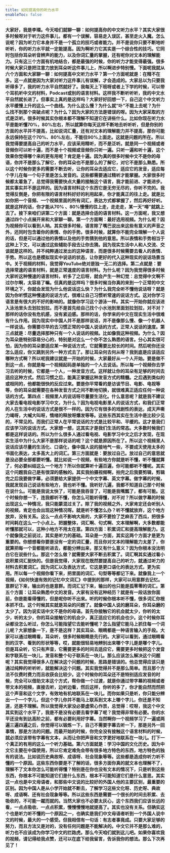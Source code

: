 ```yaml
---
title: 如何提高你的听力水平
enableToc: false
---
```


**大家好，我是李璨。今天咱们就聊一聊：如何提高你的中文听力水平？其实大家很多时候呀对于听力这件事儿，都有一个误解，容易走入误区，甚至走火入魔。怎么说呢？因为听力它本身并不是一个孤立的技巧或者能力。并不是说你只要不断地听听听，你的听力水平就一定能提高。因为啊听力它其实是一个综合性的技巧。它同时包括你耳朵听音辨声的能力，以及你词汇量的掌握，还有呢你对文本的理解能力。只有这三个方面有机地结合，都是最强的时候，你的听力才能变得最强。很多时候大家只是把注意力放到耳朵听这件事儿上，所以啊进步特别慢。下面呢我就从六个方面和大家聊一聊：如何提高中文听力水平？第一个方面呢就是：在精不在多。这一点就是因为大家对听力这件事儿有误解，才会造成的。大家总以为只要我听得多了，我的听力水平自然就好了。我每天上下班呀或者上下学的时候，可以带个耳机听中文的材料，Podcast或别的语言材料。这样我不断听听听，我的中文水平自然就长进了。但事实上真的是这样吗？大家好好回想一下，自己这个中文听力水平缓慢上升的这么一个曲线。为什么这么慢？为什么就“卟”不能上去呢？为什么找不到那个突破点呢？为什么？因为大家的方法是错误的呀。因为大家采取的方式是泛听。很多时候其实你根本都不理解不知道它在讲些什么。比如你现在听力水平是能听懂70%，80%左右，所以就算你每天这样不断地去听听听，但是你别的方面的水平并不提高，比如说词汇量，还有对文本的理解能力并不提高，那你可能永远保持在这个70%、80%左右，不能往90%上面走。这就是问题的所在。所以我觉得要提高自己的听力水平，应该采用精听，而不是泛听。就是同一个视频或者音频你可以听十遍，而不是十个视频或音频你只听一遍。只听一遍和听十遍，这个效果你觉得哪个来的更有用呢？肯定是十遍。因为真的很多时候中文不是你的母语，你并不是那么了解它，你的耳朵也不是那么的了解它，对它不是那么熟悉。所以这个时候你更多的需要不断去听，让你的耳朵去适应它，适应它的发音，适应每个字儿在每一个句子里是怎么发音的。这些都需要通过精听才能掌握。大家很多时候都太着急了，总觉得我需要快点大量的接触这个语言，我才能前进、才能进步。其实事实并不是这样的。因为语言材料这个东西它是无穷无尽的，你听不完的。我觉得反倒是，你把有限的语言材料好好的利用起来，你才能真正的往上走。就是比如你把一个音频、一个视频里面的所有词汇，表达方式都掌握了，然后再好好听。就是这样的话，你才能从70% 、80%慢慢的往上走，走走走，某一天“嘚”就跳上去了。接下来咱们讲第二个方面：就是选择合适的语言材料。这一方面呢，我又想通过四个小点展开来和大家聊一聊。第一个方面啊：最好选用视频。为什么呢？因为视频你可以看到人呐。其实很多时候，语言除了嘴巴说出来这些有意义的声音之外，还同时包含着你的表情、你的手势。很多时候，就算你不能完全理解一个人说的话，但是可以通过他的表情以及他的手势猜到他的意思。所以表情和手势相当于这种上下文，可以通过这些辅助手段去让你去猜。因为现实生活中人和人交流、交谈就是这样的。并不纯粹通过发出的这种语言，而是很多时候需要去看人的表情、手势。所以这也是模拟现实中说话的状态，让你更好的代入这种现实的说话场景当中。关于视频的材料，我觉得YouTube绝对是独一无二的选择。第二点就是：要选择常速的语言材料，就是正常速度的语言材料。为什么呢？因为我觉得很多时候大家听这种慢速的语言材料，听多了之后呀，就会产生一种幻觉：总觉得中文啊不过尔尔啊，太容易了嘛。但真的是这样吗？很多时候当你真的来到一个正常的中文环境之下，你就会发现为什么他说话这么快？为什么我完全听不懂他说话呀？就是因为你听惯这种慢速的说话方式，很难让自己习惯听常速的说话方式。这对你学习语言是有很大的不好的影响的。就像你学习这个游泳一样。其实一开始你就应该进入泳池里头去划拉划拉。而不是首先给自己找个小水池到里面划拉划拉，对不对？那样的话你没有危机感，没有紧迫感。那样的话，你学来的中文在现实生活中很难有什么作用。因为现实中中国人并不是那样说话，并不是像那么慢、像一个机器人一样说话。你需要尽早的去习惯正常的中国人说话的方式，正常人说话的速度。第三点就是：尽量选择那种只有一个人说话的视频。比如像我这种视频。为什么？因为耳朵是特别容易分心的，特别是对这么一个你不怎么熟悉的语言。分心其实很可怕，因为你的耳朵要适应某一种说话方式，它就需要比较长的时间。然后呢你还没怎么适应，你又跳到另外一种方式去了。那让耳朵何去何从呀？我到底是应该适应哪种方式啊？所以呢我建议就是一开始的时候，大家最好从一个人开始。要是做不到这一点，你就是每一个视频起码是单独的一个人去说话。所以每一个视频你去学习去听的时候，它都是一个人，一种发音方式。这样就让你的耳朵有足够的时间去适应这种方式。然后习惯之后，能真正掌握这种发音方式的精髓。之后遇到类似的或相同的，他都能很快的反应过来。要是你平常看的是访谈节目、电影、电视等等，你的耳朵就需要在各种发音方式之间不断地切换，就很难真正适应任何一种说话的方式。第四点：视频里人的说话呀尽量要生活化。什么意思呢？就是我不建议大家去看电视电影学习中文，为什么？因为电视电影里人的说话方式，和我们正常的人在生活中的说话方式是很不一样的。因为它有很多的戏剧性的表达，成天声嘶力竭呀，大喊大叫呀，情绪的释放呀爆发等等。这些东西其实在生活中是比较少见的，不常见的。而我们正常人在平常说话的方式是比较平和、平缓的。这才是我们应该学习的说话方式。大家想一想，这其实才是我们生活的常态。大多数时候我们都是这样说话的。所以为什么很多人通过看电视、电影学习中文之后才发现，在现实生活中为什么大家不是那样说话的呢？这个就是原因所在了。所以这个视频里人说话应该尽量的生活化、口语化，像中国人说的接地气一些，不要成天使用太多的书面化表达，太多高大上的词汇。第三方面就是：要放过自己。放过自己的意思就是没必要全部都要听懂。就比如说一个视频，有些地方你就是听不懂，听不懂就算了，何必要纠结这么一个地方？所以你就算听十遍百遍，你可能都听不懂呢。其实这个问题我自己是有很深的感触的。其实我拍摄视频啊，拍完之后我要剪辑，剪辑完之后我要做字幕，必须要给大家提供一个中文字幕、英文字幕。做字幕的时候，我就发现自己说话有些地方，我也听不懂。我听好几遍，我都不知道自己那个时候在说什么。可能是我说太快了，可能是我吞音了，可能是我嘴瓢了，都有可能。这个时候你想一下，连我都听不懂，你怎么可能听得懂，对不对？所以做字幕的时候出现这么一种情况，我只能蒙混过关了。除了我的视频之外，大家肯定还会听别人的视频，肯定也会出现这种情况呀。就是听不懂怎么办？听不懂就放弃，这个地方放弃，没有关系。这么一点点不影响大局的，大家不要捡了芝麻丢了西瓜，把很多时间耗在这么一个小点上。把握整体，词汇啊、句式啊、文本理解啊，大多数都能听懂那就可以，这种小地方不用太在意。第四方面：积累词汇和提高理解能力。这个就像我之前说过，其实是听力的基础。耳朵是一方面，其实这两个方面才是更为重要的。你想想看你要是没有一定的词汇量，而且你对文本的理解能力太差了，你就算把每一个音都能听进去，都能分辨出来，那又有什么意义？因为你根本没法明白它在说些什么。那这个怎么做？就需要大家不断去积累了。词汇啊其实通过看小说积累词汇挺快的。但是我觉得，大家现在既然要提高自己的听力，就通过听力的材料去积累词汇。因为词汇以及表达方式，它这是更口语化的表达方式，更为实用。所以每一个视频你看下来，把里面的词汇、句型等等都记下来。就像我上一个视频，《如何快速有效的记忆中文词汇》中提到的那样，大家可以用意群去记忆。意群记下来，输出的也是意群。而词汇记下来，输出的也只能是孤零零的词汇。第五个方面：让耳朵熟悉中文的发音。大家有没有这种经历？就是有一段话放你面前，你是能看得懂的，但是呢你听不出来。听的时候你根本听不懂，很多词汇你根本抓不住。这个时候其实就是耳朵的问题了。就像中国人说的磨耳朵，你耳朵磨的太少了。因为说实话中文不是你的母语。首先你接触它的机会就太少，你听的太少，听的太少，你的耳朵接触它的机会少，真正适应它的机会也少。这个时候你耳朵都没怎么听过，你怎么可能指望它去能听懂呢？怎么指望它能马上抓住每一个词儿呢？大家想象一下，是不是这样？其实耳朵、眼睛都是一种语言输入的手段。大家可以通过眼睛看，耳朵听，很多时候眼睛是先行的。大家可以看到，通过眼睛看到的汉字、看到的形状等等，哎，就能很轻易地辨别出来哪个字儿是是哪个字儿。但是耳朵听，它只有声音，它需要更多的时间去适应它，需要更多时候把这个发音和字联系在一块儿，发音和整个句子联系在一块儿。那么应该怎么解决这个问题呢？其实我觉得很多人在解决这个问题的时候，思路是错误的。他总觉得应该只是通过纯粹的听听听，就能解决这个问题。其实我觉得并不是那么简单。而且那个方法不仅费时费力而且收获会比较少。这个时候你的耳朵还不是特别适应发音的时候，完全可以借助文本这个方式，帮你做一个过渡，就是你通过带字幕的视频或者带文本的视频，直接去听，边听边看，然后这样，你听的多了，你才能自然而然把这个声音和这个文字，有效地有机地联系在一块儿。而你如果只是听，你只能分辨出一个一个字儿，但这个字儿你并不能马上联系到文本上哪个字儿，你还是不知道，还是不理解。所以我觉得大家没必要虚荣心作祟，总觉得：哎呀，我这个中文其实到这个水平了，我是不是没有必要去看字幕了呢？我觉得非常有必要。你的水平还没有到达高阶之前，都有必要利用好字幕。当然啊你一个视频学习了一遍或两遍三遍四遍之后，你觉得可以锻炼一下，自己不需要字幕去听一下，那是另外一回事情，那是方法的问题。而最开始的时候，你完全没有接触这个语言材料的时候，就必须应该带有字幕有文本，从而让你把声音和文字更好地联系在一块儿。打下一个真正的有用的这么一个听力基础。第六方面就是：学习中国的文化历史。因为中文它主要在中国使用，所以它肯定难免会带有很多地方特色的东西，地方特色的独有的说法。比如说历史典故呀、成语呀、社会现象等等。这些都是造成你听力听不懂的一个原因。这些东西你要是不了解的话，很多方面你真的就文本也理解不了，理解不了文本你怎么可能听得懂？特别是在你也没有文本的情况下，只是听到这些东西，你根本不可能知道它们是什么东西，根本不可能知道它们是什么意思。其实这一点也是中文母语者，和那些中文说的比较好的外国人他的主要区别，最重要的区别。因为中国人是从小学开始就不断去，了解学习这些文化呀、历史呀、典故呀、成语啊、还有社会现象等等。所以这些东西是需要一个很长的时间去积累、去吸收的，不可能一蹴而就的。当然大家也不必要太灰心，这个东西我们应该长远的看，一点点吸收、一点点积累，慢慢慢慢地就提高了。其实也没有关系。但确实这个也是听力听不懂的一个原因之一，也确实是我们中文母语者听到一个外国人说中文的时候，最大的一个感受。但我相信有一句话：有志者事竟成。只要大家足够的努力，而且方法又是对的，没有任何问题是不能解决的。中文它并不是那么难的，听力也不应该成为你学习中文的拦路虎。那么今天咱们就到这儿吧。如果你喜欢我的视频，请记得给我点赞，还可以在底下给我留言，告诉我你的想法。那么下次再见了！**